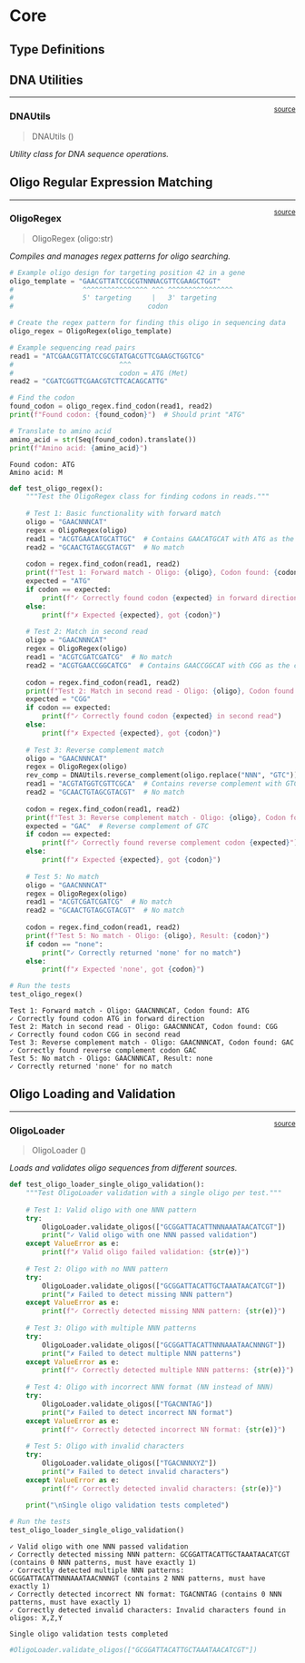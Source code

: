 # Core


<!-- WARNING: THIS FILE WAS AUTOGENERATED! DO NOT EDIT! -->

## Type Definitions

## DNA Utilities

------------------------------------------------------------------------

<a
href="https://github.com/mtinti/OligoSeeker/blob/main/OligoSeeker/core.py#L28"
target="_blank" style="float:right; font-size:smaller">source</a>

### DNAUtils

>  DNAUtils ()

*Utility class for DNA sequence operations.*

## Oligo Regular Expression Matching

------------------------------------------------------------------------

<a
href="https://github.com/mtinti/OligoSeeker/blob/main/OligoSeeker/core.py#L61"
target="_blank" style="float:right; font-size:smaller">source</a>

### OligoRegex

>  OligoRegex (oligo:str)

*Compiles and manages regex patterns for oligo searching.*

``` python
# Example oligo design for targeting position 42 in a gene
oligo_template = "GAACGTTATCCGCGTNNNACGTTCGAAGCTGGT"
#                 ^^^^^^^^^^^^^^^^ ^^^ ^^^^^^^^^^^^^^^^
#                 5' targeting     |   3' targeting
#                                 codon

# Create the regex pattern for finding this oligo in sequencing data
oligo_regex = OligoRegex(oligo_template)

# Example sequencing read pairs
read1 = "ATCGAACGTTATCCGCGTATGACGTTCGAAGCTGGTCG"
#                          ^^^
#                          codon = ATG (Met)
read2 = "CGATCGGTTCGAACGTCTTCACAGCATTG"

# Find the codon
found_codon = oligo_regex.find_codon(read1, read2)
print(f"Found codon: {found_codon}")  # Should print "ATG"

# Translate to amino acid
amino_acid = str(Seq(found_codon).translate())
print(f"Amino acid: {amino_acid}")
```

    Found codon: ATG
    Amino acid: M

``` python
def test_oligo_regex():
    """Test the OligoRegex class for finding codons in reads."""
    
    # Test 1: Basic functionality with forward match
    oligo = "GAACNNNCAT"
    regex = OligoRegex(oligo)
    read1 = "ACGTGAACATGCATTGC"  # Contains GAACATGCAT with ATG as the codon
    read2 = "GCAACTGTAGCGTACGT"  # No match
    
    codon = regex.find_codon(read1, read2)
    print(f"Test 1: Forward match - Oligo: {oligo}, Codon found: {codon}")
    expected = "ATG"
    if codon == expected:
        print(f"✓ Correctly found codon {expected} in forward direction")
    else:
        print(f"✗ Expected {expected}, got {codon}")
    
    # Test 2: Match in second read
    oligo = "GAACNNNCAT"
    regex = OligoRegex(oligo)
    read1 = "ACGTCGATCGATCG"  # No match
    read2 = "ACGTGAACCGGCATCG"  # Contains GAACCGGCAT with CGG as the codon
    
    codon = regex.find_codon(read1, read2)
    print(f"Test 2: Match in second read - Oligo: {oligo}, Codon found: {codon}")
    expected = "CGG"
    if codon == expected:
        print(f"✓ Correctly found codon {expected} in second read")
    else:
        print(f"✗ Expected {expected}, got {codon}")
    
    # Test 3: Reverse complement match
    oligo = "GAACNNNCAT"
    regex = OligoRegex(oligo)
    rev_comp = DNAUtils.reverse_complement(oligo.replace("NNN", "GTC"))  # ATGGTCGTTC
    read1 = "ACGTATGGTCGTTCGCA"  # Contains reverse complement with GTC as codon
    read2 = "GCAACTGTAGCGTACGT"  # No match
    
    codon = regex.find_codon(read1, read2)
    print(f"Test 3: Reverse complement match - Oligo: {oligo}, Codon found: {codon}")
    expected = "GAC"  # Reverse complement of GTC
    if codon == expected:
        print(f"✓ Correctly found reverse complement codon {expected}")
    else:
        print(f"✗ Expected {expected}, got {codon}")
        
    # Test 5: No match
    oligo = "GAACNNNCAT"
    regex = OligoRegex(oligo)
    read1 = "ACGTCGATCGATCG"  # No match
    read2 = "GCAACTGTAGCGTACGT"  # No match
    
    codon = regex.find_codon(read1, read2)
    print(f"Test 5: No match - Oligo: {oligo}, Result: {codon}")
    if codon == "none":
        print("✓ Correctly returned 'none' for no match")
    else:
        print(f"✗ Expected 'none', got {codon}")

# Run the tests
test_oligo_regex()
```

    Test 1: Forward match - Oligo: GAACNNNCAT, Codon found: ATG
    ✓ Correctly found codon ATG in forward direction
    Test 2: Match in second read - Oligo: GAACNNNCAT, Codon found: CGG
    ✓ Correctly found codon CGG in second read
    Test 3: Reverse complement match - Oligo: GAACNNNCAT, Codon found: GAC
    ✓ Correctly found reverse complement codon GAC
    Test 5: No match - Oligo: GAACNNNCAT, Result: none
    ✓ Correctly returned 'none' for no match

## Oligo Loading and Validation

------------------------------------------------------------------------

<a
href="https://github.com/mtinti/OligoSeeker/blob/main/OligoSeeker/core.py#L103"
target="_blank" style="float:right; font-size:smaller">source</a>

### OligoLoader

>  OligoLoader ()

*Loads and validates oligo sequences from different sources.*

``` python
def test_oligo_loader_single_oligo_validation():
    """Test OligoLoader validation with a single oligo per test."""
   
    # Test 1: Valid oligo with one NNN pattern
    try:
        OligoLoader.validate_oligos(["GCGGATTACATTNNNAAATAACATCGT"])
        print("✓ Valid oligo with one NNN passed validation")
    except ValueError as e:
        print(f"✗ Valid oligo failed validation: {str(e)}")
    
    # Test 2: Oligo with no NNN pattern
    try:
        OligoLoader.validate_oligos(["GCGGATTACATTGCTAAATAACATCGT"])
        print("✗ Failed to detect missing NNN pattern")
    except ValueError as e:
        print(f"✓ Correctly detected missing NNN pattern: {str(e)}")
    
    # Test 3: Oligo with multiple NNN patterns
    try:
        OligoLoader.validate_oligos(["GCGGATTACATTNNNAAATAACNNNGT"])
        print("✗ Failed to detect multiple NNN patterns")
    except ValueError as e:
        print(f"✓ Correctly detected multiple NNN patterns: {str(e)}")
    
    # Test 4: Oligo with incorrect NNN format (NN instead of NNN)
    try:
        OligoLoader.validate_oligos(["TGACNNTAG"])
        print("✗ Failed to detect incorrect NN format")
    except ValueError as e:
        print(f"✓ Correctly detected incorrect NN format: {str(e)}")
    
    # Test 5: Oligo with invalid characters
    try:
        OligoLoader.validate_oligos(["TGACNNNXYZ"])
        print("✗ Failed to detect invalid characters")
    except ValueError as e:
        print(f"✓ Correctly detected invalid characters: {str(e)}")
    
    print("\nSingle oligo validation tests completed")

# Run the tests
test_oligo_loader_single_oligo_validation()
```

    ✓ Valid oligo with one NNN passed validation
    ✓ Correctly detected missing NNN pattern: GCGGATTACATTGCTAAATAACATCGT (contains 0 NNN patterns, must have exactly 1)
    ✓ Correctly detected multiple NNN patterns: GCGGATTACATTNNNAAATAACNNNGT (contains 2 NNN patterns, must have exactly 1)
    ✓ Correctly detected incorrect NN format: TGACNNTAG (contains 0 NNN patterns, must have exactly 1)
    ✓ Correctly detected invalid characters: Invalid characters found in oligos: X,Z,Y

    Single oligo validation tests completed

``` python
#OligoLoader.validate_oligos(["GCGGATTACATTGCTAAATAACATCGT"])
```
